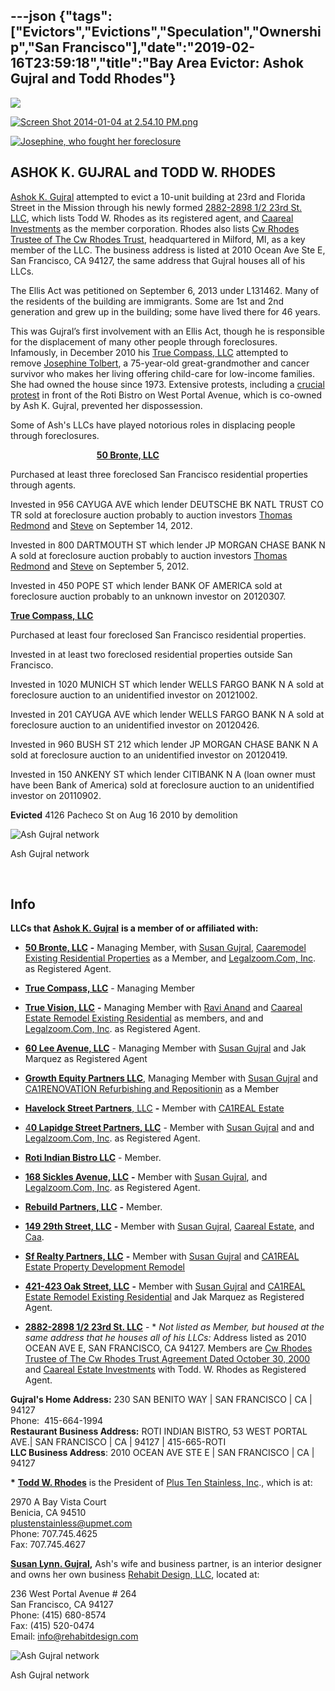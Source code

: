 ---json
{"tags":["Evictors","Evictions","Speculation","Ownership","San Francisco"],"date":"2019-02-16T23:59:18","title":"Bay Area Evictor: Ashok Gujral and Todd Rhodes"}
---

![](https://images.squarespace-cdn.com/content/v1/52b7d7a6e4b0b3e376ac8ea2/1388620633120-8EDF1NVF98NDEHX5U2VT/ke17ZwdGBToddI8pDm48kLl76CqolYQpYCK1tQUkpCVZw-zPPgdn4jUwVcJE1ZvWQUxwkmyExglNqGp0IvTJZUJFbgE-7XRK3dMEBRBhUpzq3NVIIp6jYqnwxy-xF8aVXRy_AJKc5toB5m-gAPM7p7ivWsEabuWKGrHqsHOeNt4/image-asset.jpeg)

[![Screen Shot 2014-01-04 at 2.54.10 PM.png](https://images.squarespace-cdn.com/content/v1/52b7d7a6e4b0b3e376ac8ea2/1388876055385-LAA61XG7IG12YFOTRA9E/ke17ZwdGBToddI8pDm48kFhCVrrYxKLQxxWyHnfHCGVZw-zPPgdn4jUwVcJE1ZvWQUxwkmyExglNqGp0IvTJZamWLI2zvYWH8K3-s_4yszcp2ryTI0HqTOaaUohrI8PINpUCAe04nVJjtFjE1ZrxGwt0nPiy9OrDKhKtHLCtzrQ/Screen+Shot+2014-01-04+at+2.54.10+PM.png)](https://images.squarespace-cdn.com/content/v1/52b7d7a6e4b0b3e376ac8ea2/1388876055385-LAA61XG7IG12YFOTRA9E/ke17ZwdGBToddI8pDm48kFhCVrrYxKLQxxWyHnfHCGVZw-zPPgdn4jUwVcJE1ZvWQUxwkmyExglNqGp0IvTJZamWLI2zvYWH8K3-s_4yszcp2ryTI0HqTOaaUohrI8PINpUCAe04nVJjtFjE1ZrxGwt0nPiy9OrDKhKtHLCtzrQ/Screen+Shot+2014-01-04+at+2.54.10+PM.png) 

[![Josephine, who fought her foreclosure](https://images.squarespace-cdn.com/content/v1/52b7d7a6e4b0b3e376ac8ea2/1388693215877-DQCELX0RBWAE05TMVH10/ke17ZwdGBToddI8pDm48kAyy8FioN4kIc81Cy5il6-5Zw-zPPgdn4jUwVcJE1ZvWQUxwkmyExglNqGp0IvTJZUJFbgE-7XRK3dMEBRBhUpzBqiSzxggz7d4ZcRXDOmCiV_k8b5GVwsZGeYlAxnu10AfdRRhSapW9DWRMX6EGBNo/Screen+Shot+2014-01-02+at+12.07.41+PM.png)](https://images.squarespace-cdn.com/content/v1/52b7d7a6e4b0b3e376ac8ea2/1388693215877-DQCELX0RBWAE05TMVH10/ke17ZwdGBToddI8pDm48kAyy8FioN4kIc81Cy5il6-5Zw-zPPgdn4jUwVcJE1ZvWQUxwkmyExglNqGp0IvTJZUJFbgE-7XRK3dMEBRBhUpzBqiSzxggz7d4ZcRXDOmCiV_k8b5GVwsZGeYlAxnu10AfdRRhSapW9DWRMX6EGBNo/Screen+Shot+2014-01-02+at+12.07.41+PM.png) 

ASHOK K. GUJRAL and TODD W. RHODES
----------------------------------

[Ashok K. Gujral](http://www.corporationwiki.com/California/San-Francisco/ashok-k-gujral/47539786.aspx) attempted to evict a 10-unit building at 23rd and Florida Street in the Mission through his newly formed [2882-2898 1/2 23rd St. LLC](http://www.corporationwiki.com/California/San-Francisco/2882-2898-1-2-23rd-st-llc/134871446.aspx), which lists Todd W. Rhodes as its registered agent, and [Caareal Investments](http://www.corporationwiki.com/p/2absgg/caareal-estate-investments) as the member corporation. Rhodes also lists [Cw Rhodes Trustee of The Cw Rhodes Trust](http://www.corporationwiki.com/Michigan/Milford/cw-rhodes-trustee-of-the-cw-rhodes-trust-agreement-dated-oct/138269769.aspx), headquartered in Milford, MI, as a key member of the LLC. The business address is listed at 2010 Ocean Ave Ste E, San Francisco, CA 94127, the same address that Gujral houses all of his LLCs.

The Ellis Act was petitioned on September 6, 2013 under L131462. Many of the residents of the building are immigrants. Some are 1st and 2nd generation and grew up in the building; some have lived there for 46 years.

This was Gujral’s first involvement with an Ellis Act, though he is responsible for the displacement of many other people through foreclosures. Infamously, in December 2010 his [True Compass, LLC](http://www.corporationwiki.com/California/San-Francisco/true-compass-llc/47618659.aspx) attempted to remove [Josephine Tolbert](http://www.alternet.org/story/153294/activists_fight_back_against_the_1_after_investors_lock_a_75_year-old_great-grandmother_out_of_her_home_%5Bwith_photo_slideshow%5D), a 75-year-old great-grandmother and cancer survivor who makes her living offering child-care for low-income families. She had owned the house since 1973. Extensive protests, including a [crucial protest](http://www.calorganize.org/node/863) in front of the Roti Bistro on West Portal Avenue, which is co-owned by Ash K. Gujral, prevented her dispossession.  

Some of Ash's LLCs have played notorious roles in displacing people through foreclosures.

                                   [**50 Bronte, LLC**](http://www.corporationwiki.com/California/San-Francisco/50-bronte-llc/103358629.aspx)

Purchased at least three foreclosed San Francisco residential properties through agents.

Invested in 956 CAYUGA AVE which lender DEUTSCHE BK NATL TRUST CO TR sold at foreclosure auction probably to auction investors [Thomas Redmond](http://occupytheauctions.org/wordpress/?p=1262#thomasredmond) and [Steve](http://occupytheauctions.org/wordpress/?p=1262#steve) on September 14, 2012.

Invested in 800 DARTMOUTH ST which lender JP MORGAN CHASE BANK N A sold at foreclosure auction probably to auction investors [Thomas Redmond](http://occupytheauctions.org/wordpress/?p=1262#thomasredmond) and [Steve](http://occupytheauctions.org/wordpress/?p=1262#steve) on September 5, 2012.

Invested in 450 POPE ST which lender BANK OF AMERICA sold at foreclosure auction probably to an unknown investor on 20120307.

 [**True Compass, LLC**](http://www.corporationwiki.com/California/San-Francisco/true-compass-llc/47618659.aspx)

Purchased at least four foreclosed San Francisco residential properties.

Invested in at least two foreclosed residential properties outside San Francisco.

Invested in 1020 MUNICH ST which lender WELLS FARGO BANK N A sold at foreclosure auction to an unidentified investor on 20121002.

Invested in 201 CAYUGA AVE which lender WELLS FARGO BANK N A sold at foreclosure auction to an unidentified investor on 20120426.

Invested in 960 BUSH ST 212 which lender JP MORGAN CHASE BANK N A sold at foreclosure auction to an unidentified investor on 20120419.

Invested in 150 ANKENY ST which lender CITIBANK N A (loan owner must have been Bank of America) sold at foreclosure auction to an unidentified investor on 20110902. 

**Evicted** 4126 Pacheco St on Aug 16 2010 by demolition

![Ash Gujral network](https://images.squarespace-cdn.com/content/v1/52b7d7a6e4b0b3e376ac8ea2/1595214662635-ZZJHATLPO1W4GK4ZL8JB/ke17ZwdGBToddI8pDm48kHRFxXRgWyGbc1DYfC40sbMUqsxRUqqbr1mOJYKfIPR7LoDQ9mXPOjoJoqy81S2I8N_N4V1vUb5AoIIIbLZhVYxCRW4BPu10St3TBAUQYVKcwMjNd8Kqp5_Xa_i37m-g8327--xT1IF6W9aQQPcVg-kDokHhO4e56K-gwQ0jKOil/Screen+Shot+2020-07-19+at+11.10.39+PM.png)

Ash Gujral network

 

**Info**
--------

**LLCs that** [**Ashok K. Gujral**](http://www.corporationwiki.com/California/San-Francisco/ashok-k-gujral/47539786.aspx) **is a member of or affiliated with:**

*   [**50 Bronte, LLC**](http://www.corporationwiki.com/California/San-Francisco/50-bronte-llc/103358629.aspx) **-** Managing Member, with [Susan Gujral](http://www.corporationwiki.com/California/San-Francisco/susan-gujral/67217571.aspx), [Caaremodel Existing Residential Properties](http://www.corporationwiki.com/p/2eec8o/caaremodel-existing-residential-properties) as a Member, and [Legalzoom.Com, Inc](http://www.legalzoom.com/). as Registered Agent.
    
*   [**True Compass, LLC**](http://www.corporationwiki.com/California/San-Francisco/true-compass-llc/47618659.aspx) - Managing Member
    
*   [**True Vision, LLC**](http://www.corporationwiki.com/California/San-Francisco/true-vision-llc/103339592.aspx) **-** Managing Member with [Ravi Anand](http://www.corporationwiki.com/California/San-Francisco/ravi-anand/103340779.aspx) and [Caareal Estate Remodel Existing Residential](http://www.corporationwiki.com/p/2b9bks/caareal-estate-remodel-existing-residential) as members, and and [Legalzoom.Com, Inc](http://www.legalzoom.com/). as Registered Agent.
    
*   [**60 Lee Avenue, LLC**](http://www.corporationwiki.com/California/San-Francisco/260-lee-avenue-llc/103419421.aspx) - Managing Member with [Susan Gujral](http://www.corporationwiki.com/California/San-Francisco/susan-gujral/67217571.aspx) and Jak Marquez as Registered Agent
    
*   [**Growth Equity Partners LLC**](http://www.corporationwiki.com/California/Encino/growth-equity-partners-llc/47539776.aspx), Managing Member with [Susan Gujral](http://www.corporationwiki.com/California/San-Francisco/susan-gujral/67217571.aspx) and [CA1RENOVATION Refurbishing and Repositionin](http://www.corporationwiki.com/p/28tk7a/ca1renovation-refurbishing-and-repositionin) as a Member
    
*   [**Havelock Street Partners**, LLC](http://www.corporationwiki.com/California/San-Rafael/havelock-street-partners-llc/45488821.aspx) **-** Member with [CA1REAL Estate](http://www.corporationwiki.com/p/28tkso/ca1real-estate)
    
*   [4**0 Lapidge Street Partners, LLC**](http://www.corporationwiki.com/California/San-Francisco/40-lapidge-street-partners-llc/67216145.aspx) - Member with [Susan Gujral](http://www.corporationwiki.com/California/San-Francisco/susan-gujral/67217571.aspx) and and [Legalzoom.Com, Inc](http://www.legalzoom.com/). as Registered Agent.
    
*   [**Roti Indian Bistro LLC**](http://www.corporationwiki.com/California/Daly-City/roti-indian-bistro-llc/67243881.aspx) \- Member.
    
*   [**168 Sickles Avenue, LLC**](http://www.corporationwiki.com/California/San-Francisco/168-sickles-avenue-llc/107734093.aspx) **-** Member with [Susan Gujral](http://www.corporationwiki.com/California/San-Francisco/susan-gujral/67217571.aspx), and [Legalzoom.Com, Inc](http://www.legalzoom.com/). as Registered Agent.
    
*   [**Rebuild Partners, LLC**](http://www.corporationwiki.com/California/San-Francisco/rebuild-partners-llc/47492621.aspx) **-** Member.
    
*   [**149 29th Street, LLC**](http://www.corporationwiki.com/p/2edmd4/149-29th-street-llc) **-** Member with [Susan Gujral](http://www.corporationwiki.com/California/San-Francisco/susan-gujral/67217571.aspx), [Caareal Estate](http://www.corporationwiki.com/p/2eg03f/caareal-estate), and [Caa](http://www.corporationwiki.com/p/2edmk7/caa).
    
*   [**Sf Realty Partners, LLC**](http://www.corporationwiki.com/California/San-Francisco/sf-realty-partners-llc/108794800.aspx) **-** Member with [Susan Gujral](http://www.corporationwiki.com/California/San-Francisco/susan-gujral/67217571.aspx) and [CA1REAL Estate Property Development Remodel](http://www.corporationwiki.com/p/2aahql/ca1real-estate-property-development-remodel)
    
*   [**421-423 Oak Street, LLC**](http://www.corporationwiki.com/California/San-Francisco/421-423-oak-street-llc/138553302.aspx) **-** Member with [Susan Gujral](http://www.corporationwiki.com/California/San-Francisco/susan-gujral/67217571.aspx) and [CA1REAL Estate Remodel Existing Residential](http://www.corporationwiki.com/p/2ahvpv/ca1real-estate-remodel-existing-residential) and Jak Marquez as Registered Agent.
    
*   [**2882-2898 1/2 23rd St. LLC**](http://www.corporationwiki.com/California/San-Francisco/2882-2898-1-2-23rd-st-llc/134871446.aspx) \- \* _Not listed as Member, but housed at the same address that he houses all of his LLCs:_ Address listed as 2010 OCEAN AVE E, SAN FRANCISCO, CA 94127. Members are [Cw Rhodes Trustee of The Cw Rhodes Trust Agreement Dated October 30, 2000](http://www.corporationwiki.com/Michigan/Milford/cw-rhodes-trustee-of-the-cw-rhodes-trust-agreement-dated-oct/138269769.aspx) and [Caareal Estate Investments](http://www.corporationwiki.com/p/2absgg/caareal-estate-investments) with Todd. W. Rhodes as Registered Agent.
    

**Gujral's Home Address:** 230 SAN BENITO WAY | SAN FRANCISCO | CA | 94127  
Phone:  415-664-1994  
**Restaurant Business Address:** ROTI INDIAN BISTRO, 53 WEST PORTAL AVE.| SAN FRANCISCO | CA | 94127 | 415-665-ROTI    
**LLC Business Address**: 2010 OCEAN AVE STE E | SAN FRANCISCO | CA | 94127

**\*** [**Todd W. Rhodes**](http://www.corporationwiki.com/California/Benicia/todd-w-rhodes/42252941.aspx) is the President of [Plus Ten Stainless, Inc](http://www.corporationwiki.com/California/Benicia/plus-ten-stainless-inc/42252938.aspx)., which is at: 

2970 A Bay Vista Court  
Benicia, CA 94510  
plustenstainless@upmet.com  
Phone: 707.745.4625  
Fax: 707.745.4627

[**Susan Lynn. Gujral**](http://www.corporationwiki.com/California/San-Francisco/susan-l-gujral/47689123.aspx)**,** Ash's wife and business partner, is an interior designer and owns her own business [Rehabit Design, LLC](http://www.corporationwiki.com/California/San-Francisco/rehabit-design-llc/47689116.aspx), located at:

236 West Portal Avenue # 264  
San Francisco, CA 94127  
Phone: (415) 680-8574  
Fax: (415) 520-0474  
Email: [info@rehabitdesign.com](mailto:info@rehabitdesign.com)

![Ash Gujral network](https://images.squarespace-cdn.com/content/v1/52b7d7a6e4b0b3e376ac8ea2/1595214694993-9ZSPIQNZ5NRNX9EAF50X/ke17ZwdGBToddI8pDm48kExdmxeGXGFvarRQ4YF8QLcUqsxRUqqbr1mOJYKfIPR7LoDQ9mXPOjoJoqy81S2I8N_N4V1vUb5AoIIIbLZhVYxCRW4BPu10St3TBAUQYVKcGRt714XH-fmjEw9UZCz5iHLrqsbKvwIHai0P77VMINqCgXT-9q0ac9TYVsLohZFV/Screen+Shot+2020-07-19+at+11.10.32+PM.png)

Ash Gujral network